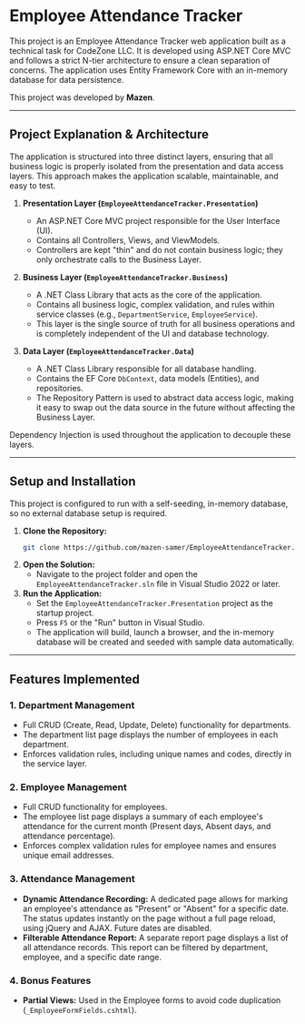 # Employee Attendance Tracker

This project is an Employee Attendance Tracker web application built as a technical task for CodeZone LLC. It is developed using ASP.NET Core MVC and follows a strict N-tier architecture to ensure a clean separation of concerns. The application uses Entity Framework Core with an in-memory database for data persistence.

This project was developed by **Mazen**.

---

## Project Explanation & Architecture

The application is structured into three distinct layers, ensuring that all business logic is properly isolated from the presentation and data access layers. This approach makes the application scalable, maintainable, and easy to test.

1.  **Presentation Layer (`EmployeeAttendanceTracker.Presentation`)**

    - An ASP.NET Core MVC project responsible for the User Interface (UI).
    - Contains all Controllers, Views, and ViewModels.
    - Controllers are kept "thin" and do not contain business logic; they only orchestrate calls to the Business Layer.

2.  **Business Layer (`EmployeeAttendanceTracker.Business`)**

    - A .NET Class Library that acts as the core of the application.
    - Contains all business logic, complex validation, and rules within service classes (e.g., `DepartmentService`, `EmployeeService`).
    - This layer is the single source of truth for all business operations and is completely independent of the UI and database technology.

3.  **Data Layer (`EmployeeAttendanceTracker.Data`)**
    - A .NET Class Library responsible for all database handling.
    - Contains the EF Core `DbContext`, data models (Entities), and repositories.
    - The Repository Pattern is used to abstract data access logic, making it easy to swap out the data source in the future without affecting the Business Layer.

Dependency Injection is used throughout the application to decouple these layers.

---

## Setup and Installation

This project is configured to run with a self-seeding, in-memory database, so no external database setup is required.

1.  **Clone the Repository:**
    ```bash
    git clone https://github.com/mazen-samer/EmployeeAttendanceTracker.git
    ```
2.  **Open the Solution:**
    - Navigate to the project folder and open the `EmployeeAttendanceTracker.sln` file in Visual Studio 2022 or later.
3.  **Run the Application:**
    - Set the `EmployeeAttendanceTracker.Presentation` project as the startup project.
    - Press `F5` or the "Run" button in Visual Studio.
    - The application will build, launch a browser, and the in-memory database will be created and seeded with sample data automatically.

---

## Features Implemented

### 1. Department Management

- Full CRUD (Create, Read, Update, Delete) functionality for departments.
- The department list page displays the number of employees in each department.
- Enforces validation rules, including unique names and codes, directly in the service layer.

### 2. Employee Management

- Full CRUD functionality for employees.
- The employee list page displays a summary of each employee's attendance for the current month (Present days, Absent days, and attendance percentage).
- Enforces complex validation rules for employee names and ensures unique email addresses.

### 3. Attendance Management

- **Dynamic Attendance Recording:** A dedicated page allows for marking an employee's attendance as "Present" or "Absent" for a specific date. The status updates instantly on the page without a full page reload, using jQuery and AJAX. Future dates are disabled.
- **Filterable Attendance Report:** A separate report page displays a list of all attendance records. This report can be filtered by department, employee, and a specific date range.

### 4. Bonus Features

- **Partial Views:** Used in the Employee forms to avoid code duplication (`_EmployeeFormFields.cshtml`).
